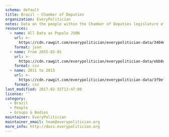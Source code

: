 ```yaml
---
schema: default
title: Brazil — Chamber of Deputies
organization: EveryPolitician
notes: Data on the people within the Chamber of Deputies legislature of Brazil.
resources:
  - name: All Data as Popolo JSON
    url: >-
      https://cdn.rawgit.com/everypolitician/everypolitician-data/3404ea54d5d7520ff5f3813ce6c90d938d206e33/data/Brazil/Deputies/ep-popolo-v1.0.json
    format: json
  - name: From 2015-02-01
    url: >-
      https://cdn.rawgit.com/everypolitician/everypolitician-data/ebb8c1ca7b76218fef174dc89c0886fc00d5ec73/data/Brazil/Deputies/term-55.csv
    format: csv
  - name: 2011 to 2015
    url: >-
      https://cdn.rawgit.com/everypolitician/everypolitician-data/3f9efddd1459ce428170514df66f99db3e265819/data/Brazil/Deputies/term-54.csv
    format: csv
last_modified: 2017-02-15T13:47:00
license: ''
category:
  - Brazil
  - People
  - Groups & Bodies
maintainer: EveryPolitician
maintainer_email: team@everypolitician.org
more_info: http://docs.everypolitician.org
---
```

